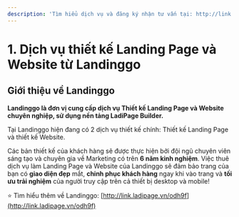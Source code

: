 ```yaml
---
description: 'Tìm hiểu dịch vụ và đăng ký nhận tư vấn tại: http://link.ladipage.vn/odh9f'
---
```


# 1. Dịch vụ thiết kế Landing Page và Website từ Landinggo

## **Giới thiệu về Landinggo**

**Landinggo là đơn vị cung cấp dịch vụ Thiết kế Landing Page và Website chuyên nghiệp, sử dụng nền tảng LadiPage Builder.**

Tại Landinggo hiện đang có 2 dịch vụ thiết kế chính: Thiết kế Landing Page và thiết kế Website.

Các bản thiết kế của khách hàng sẽ được thực hiện bởi đội ngũ chuyên viên sáng tạo và chuyên gia về Marketing có trên **6 năm kinh nghiệm**. Việc thuê dịch vụ làm Landing Page và Website của Landinggo sẽ đảm bảo trang của bạn có **giao diện đẹp** mắt, **chinh phục khách hàng** ngay khi vào trang và **tối ưu trải nghiệm** của người truy cập trên cả thiết bị desktop và mobile!

:star: Tìm hiểu thêm về Landinggo: [http://link.ladipage.vn/odh9f](http://link.ladipage.vn/odh9f)

